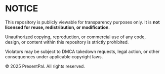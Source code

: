 # NOTICE

This repository is publicly viewable for transparency purposes only. It is **not licensed for reuse, redistribution, or modification**.

Unauthorized copying, reproduction, or commercial use of any code, design, or content within this repository is strictly prohibited.

Violators may be subject to DMCA takedown requests, legal action, or other consequences under applicable copyright laws.

© 2025 PresentPal. All rights reserved.
